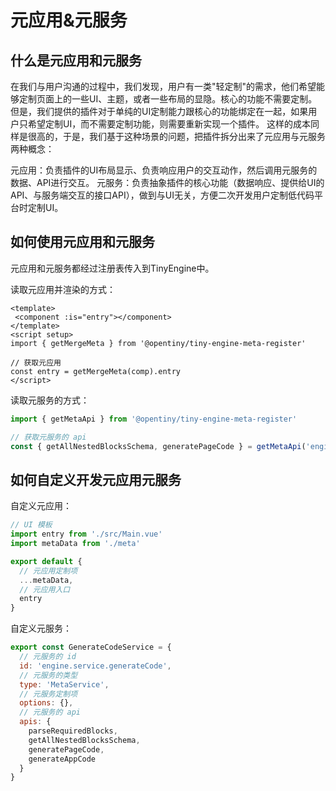 # 元应用&元服务

## 什么是元应用和元服务

在我们与用户沟通的过程中，我们发现，用户有一类"轻定制"的需求，他们希望能够定制页面上的一些UI、主题，或者一些布局的显隐。核心的功能不需要定制。
但是，我们提供的插件对于单纯的UI定制能力跟核心的功能绑定在一起，如果用户只希望定制UI，而不需要定制功能，则需要重新实现一个插件。
这样的成本同样是很高的，于是，我们基于这种场景的问题，把插件拆分出来了元应用与元服务两种概念：

元应用：负责插件的UI布局显示、负责响应用户的交互动作，然后调用元服务的数据、API进行交互。
元服务：负责抽象插件的核心功能（数据响应、提供给UI的API、与服务端交互的接口API），做到与UI无关，方便二次开发用户定制低代码平台时定制UI。

## 如何使用元应用和元服务

元应用和元服务都经过注册表传入到TinyEngine中。

读取元应用并渲染的方式：

```vue
<template>
 <component :is="entry"></component>
</template>
<script setup>
import { getMergeMeta } from '@opentiny/tiny-engine-meta-register'

// 获取元应用
const entry = getMergeMeta(comp).entry
</script>
```

读取元服务的方式：

```javascript
import { getMetaApi } from '@opentiny/tiny-engine-meta-register'

// 获取元服务的 api
const { getAllNestedBlocksSchema, generatePageCode } = getMetaApi('engine.service.generateCode')
```

## 如何自定义开发元应用元服务

自定义元应用：

```javascript
// UI 模板
import entry from './src/Main.vue'
import metaData from './meta'

export default {
  // 元应用定制项
  ...metaData,
  // 元应用入口
  entry
}
```

自定义元服务：

```javascript
export const GenerateCodeService = {
  // 元服务的 id
  id: 'engine.service.generateCode',
  // 元服务的类型
  type: 'MetaService',
  // 元服务定制项
  options: {},
  // 元服务的 api
  apis: {
    parseRequiredBlocks,
    getAllNestedBlocksSchema,
    generatePageCode,
    generateAppCode
  }
}
```
